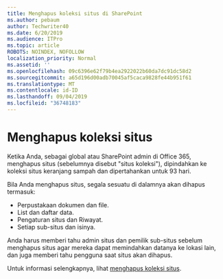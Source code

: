 ```yaml
---
title: Menghapus koleksi situs di SharePoint
ms.author: pebaum
author: Techwriter40
ms.date: 6/20/2019
ms.audience: ITPro
ms.topic: article
ROBOTS: NOINDEX, NOFOLLOW
localization_priority: Normal
ms.assetid: ''
ms.openlocfilehash: 09c6396e62f79b4ea2922022b60da7dc91dc58d2
ms.sourcegitcommit: a65d196d00adb70045af5caca9828fe44b951f61
ms.translationtype: MT
ms.contentlocale: id-ID
ms.lasthandoff: 09/04/2019
ms.locfileid: "36748183"
---
```

# <a name="delete-a-site-collection"></a>Menghapus koleksi situs

Ketika Anda, sebagai global atau SharePoint admin di Office 365, menghapus situs (sebelumnya disebut "situs koleksi"), dipindahkan ke koleksi situs keranjang sampah dan dipertahankan untuk 93 hari. 

Bila Anda menghapus situs, segala sesuatu di dalamnya akan dihapus termasuk:

- Perpustakaan dokumen dan file.
- List dan daftar data.
- Pengaturan situs dan Riwayat.
- Setiap sub-situs dan isinya.

Anda harus memberi tahu admin situs dan pemilik sub-situs sebelum menghapus situs agar mereka dapat memindahkan datanya ke lokasi lain, dan juga memberi tahu pengguna saat situs akan dihapus. 

Untuk informasi selengkapnya, lihat [menghapus koleksi situs](https://docs.microsoft.com/sharepoint/delete-site-collection). 